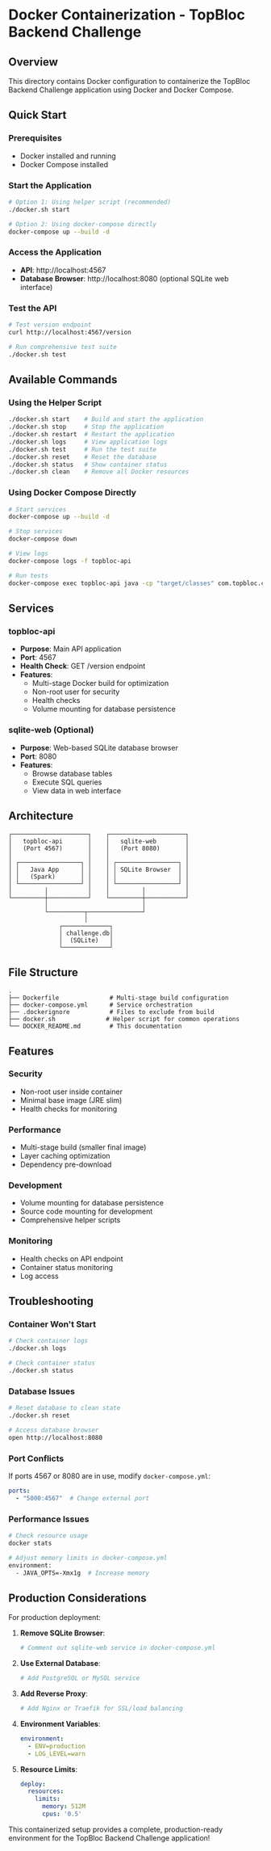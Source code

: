 # Docker Containerization - TopBloc Backend Challenge

## Overview

This directory contains Docker configuration to containerize the TopBloc Backend Challenge application using Docker and Docker Compose.

## Quick Start

### Prerequisites
- Docker installed and running
- Docker Compose installed

### Start the Application
```bash
# Option 1: Using helper script (recommended)
./docker.sh start

# Option 2: Using docker-compose directly
docker-compose up --build -d
```

### Access the Application
- **API**: http://localhost:4567
- **Database Browser**: http://localhost:8080 (optional SQLite web interface)

### Test the API
```bash
# Test version endpoint
curl http://localhost:4567/version

# Run comprehensive test suite
./docker.sh test
```

## Available Commands

### Using the Helper Script
```bash
./docker.sh start    # Build and start the application
./docker.sh stop     # Stop the application  
./docker.sh restart  # Restart the application
./docker.sh logs     # View application logs
./docker.sh test     # Run the test suite
./docker.sh reset    # Reset the database
./docker.sh status   # Show container status
./docker.sh clean    # Remove all Docker resources
```

### Using Docker Compose Directly
```bash
# Start services
docker-compose up --build -d

# Stop services
docker-compose down

# View logs
docker-compose logs -f topbloc-api

# Run tests
docker-compose exec topbloc-api java -cp "target/classes" com.topbloc.codechallenge.TestSuite
```

## Services

### topbloc-api
- **Purpose**: Main API application
- **Port**: 4567
- **Health Check**: GET /version endpoint
- **Features**:
  - Multi-stage Docker build for optimization
  - Non-root user for security
  - Health checks
  - Volume mounting for database persistence

### sqlite-web (Optional)
- **Purpose**: Web-based SQLite database browser
- **Port**: 8080
- **Features**:
  - Browse database tables
  - Execute SQL queries
  - View data in web interface

## Architecture

```
┌─────────────────────┐    ┌─────────────────────┐
│   topbloc-api       │    │   sqlite-web        │
│   (Port 4567)       │    │   (Port 8080)       │
│                     │    │                     │
│ ┌─────────────────┐ │    │ ┌─────────────────┐ │
│ │   Java App      │ │    │ │ SQLite Browser  │ │
│ │   (Spark)       │ │    │ │                 │ │
│ └─────────────────┘ │    │ └─────────────────┘ │
│         │           │    │         │           │
└─────────┼───────────┘    └─────────┼───────────┘
          │                          │
          └──────────┬───────────────┘
                     │
              ┌─────────────┐
              │ challenge.db│
              │  (SQLite)   │
              └─────────────┘
```

## File Structure

```
.
├── Dockerfile              # Multi-stage build configuration
├── docker-compose.yml      # Service orchestration
├── .dockerignore           # Files to exclude from build
├── docker.sh              # Helper script for common operations
└── DOCKER_README.md        # This documentation
```

## Features

### Security
- Non-root user inside container
- Minimal base image (JRE slim)
- Health checks for monitoring

### Performance
- Multi-stage build (smaller final image)
- Layer caching optimization
- Dependency pre-download

### Development
- Volume mounting for database persistence
- Source code mounting for development
- Comprehensive helper scripts

### Monitoring
- Health checks on API endpoint
- Container status monitoring
- Log access

## Troubleshooting

### Container Won't Start
```bash
# Check container logs
./docker.sh logs

# Check container status
./docker.sh status
```

### Database Issues
```bash
# Reset database to clean state
./docker.sh reset

# Access database browser
open http://localhost:8080
```

### Port Conflicts
If ports 4567 or 8080 are in use, modify `docker-compose.yml`:
```yaml
ports:
  - "5000:4567"  # Change external port
```

### Performance Issues
```bash
# Check resource usage
docker stats

# Adjust memory limits in docker-compose.yml
environment:
  - JAVA_OPTS=-Xmx1g  # Increase memory
```

## Production Considerations

For production deployment:

1. **Remove SQLite Browser**:
   ```bash
   # Comment out sqlite-web service in docker-compose.yml
   ```

2. **Use External Database**:
   ```yaml
   # Add PostgreSQL or MySQL service
   ```

3. **Add Reverse Proxy**:
   ```yaml
   # Add Nginx or Traefik for SSL/load balancing
   ```

4. **Environment Variables**:
   ```yaml
   environment:
     - ENV=production
     - LOG_LEVEL=warn
   ```

5. **Resource Limits**:
   ```yaml
   deploy:
     resources:
       limits:
         memory: 512M
         cpus: '0.5'
   ```

This containerized setup provides a complete, production-ready environment for the TopBloc Backend Challenge application!
